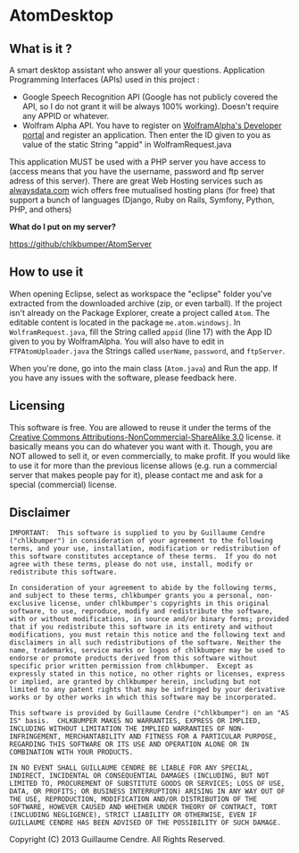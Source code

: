 AtomDesktop
===========


What is it ?
------------

A smart desktop assistant who answer all your questions. 
Application Programming Interfaces (APIs) used in this project :
- Google Speech Recognition API (Google has not publicly covered the API, so I do not grant it will be always 100% working). Doesn't require any APPID or whatever.
- Wolfram Alpha API. You have to register on [WolframAlpha's Developer portal](https://developer.wolframalpha.com/portal/apisignup.html) and register an application. Then enter the ID given to you as value of the static String "appid" in WolframRequest.java 

This application MUST be used with a PHP server you have access to (access means that you have the username, password and ftp server adress of this server).
There are great Web Hosting services such as [alwaysdata.com](https://www.alwaysdata.com/) wich offers free mutualised hosting plans (for free) that support a bunch of languages (Django, Ruby on Rails, Symfony, Python, PHP, and others)

**What do I put on my server?**

[https://github/chlkbumper/AtomServer](https://github.com/chlkbumper/AtomServer)


How to use it
-------------

When opening Eclipse, select as workspace the "eclipse" folder you've extracted from the downloaded archive (zip, or even tarball).
If the project isn't already on the Package Explorer, create a project called `Atom`. 
The editable content is located in the package `me.atom.windowsj`.
In `WolframRequest.java`, fill the String called `appid` (line 17) with the App ID given to you by WolframAlpha.
You will also have to edit in `FTPAtomUploader.java` the Strings called `userName`, `password`, and `ftpServer`.

When you're done, go into the main class (`Atom.java`) and Run the app. If you have any issues with the software, please feedback here.


Licensing
---------

This software is free. You are allowed to reuse it under the terms of the [Creative Commons Attributions-NonCommercial-ShareAlike 3.0](http://creativecommons.org/licenses/by-nc-sa/3.0/) license. it basically means you can do whatever you want with it. Though, you are NOT allowed to sell it, or even commercially, to make profit.
If you would like to use it for more than the previous license allows (e.g. run a commercial server that makes people pay for it), please contact me and ask for a special (commercial) license.




Disclaimer
----------

    IMPORTANT:  This software is supplied to you by Guillaume Cendre ("chlkbumper") in consideration of your agreement to the following terms, and your use, installation, modification or redistribution of this software constitutes acceptance of these terms.  If you do not agree with these terms, please do not use, install, modify or redistribute this software.
    
    In consideration of your agreement to abide by the following terms, and subject to these terms, chlkbumper grants you a personal, non-exclusive license, under chlkbumper's copyrights in this original software, to use, reproduce, modify and redistribute the software, with or without modifications, in source and/or binary forms; provided that if you redistribute this software in its entirety and without modifications, you must retain this notice and the following text and disclaimers in all such redistributions of the software. Neither the name, trademarks, service marks or logos of chlkbumper may be used to endorse or promote products derived from this software without specific prior written permission from chlkbumper.  Except as expressly stated in this notice, no other rights or licenses, express or implied, are granted by chlkbumper herein, including but not limited to any patent rights that may be infringed by your derivative works or by other works in which this software may be incorporated.
    
    This software is provided by Guillaume Cendre ("chlkbumper") on an "AS IS" basis.  CHLKBUMPER MAKES NO WARRANTIES, EXPRESS OR IMPLIED, INCLUDING WITHOUT LIMITATION THE IMPLIED WARRANTIES OF NON-INFRINGEMENT, MERCHANTABILITY AND FITNESS FOR A PARTICULAR PURPOSE, REGARDING THIS SOFTWARE OR ITS USE AND OPERATION ALONE OR IN COMBINATION WITH YOUR PRODUCTS.
    
    IN NO EVENT SHALL GUILLAUME CENDRE BE LIABLE FOR ANY SPECIAL, INDIRECT, INCIDENTAL OR CONSEQUENTIAL DAMAGES (INCLUDING, BUT NOT LIMITED TO, PROCUREMENT OF SUBSTITUTE GOODS OR SERVICES; LOSS OF USE, DATA, OR PROFITS; OR BUSINESS INTERRUPTION) ARISING IN ANY WAY OUT OF THE USE, REPRODUCTION, MODIFICATION AND/OR DISTRIBUTION OF THE SOFTWARE, HOWEVER CAUSED AND WHETHER UNDER THEORY OF CONTRACT, TORT (INCLUDING NEGLIGENCE), STRICT LIABILITY OR OTHERWISE, EVEN IF GUILLAUME CENDRE HAS BEEN ADVISED OF THE POSSIBILITY OF SUCH DAMAGE.

Copyright (C) 2013 Guillaume Cendre. All Rights Reserved.
